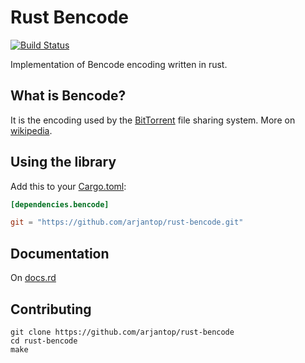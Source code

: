 # Rust Bencode

[![Build Status](https://travis-ci.org/arjantop/rust-bencode.png?branch=master)](https://travis-ci.org/arjantop/rust-bencode)

Implementation of Bencode encoding written in rust.

## What is Bencode?

It is the encoding used by the [BitTorrent](https://en.wikipedia.org/wiki/BitTorrent_%28protocol%29) file sharing system. More on [wikipedia](https://en.wikipedia.org/wiki/Bencode).

## Using the library

Add this to your [Cargo.toml](http://crates.io/):

```toml
[dependencies.bencode]

git = "https://github.com/arjantop/rust-bencode.git"
```

## Documentation

On [docs.rd](https://docs.rs/crate/bencode)

## Contributing

```
git clone https://github.com/arjantop/rust-bencode
cd rust-bencode
make
```
